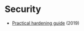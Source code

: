 # Security

* [Practical hardening guide](https://github.com/trimstray/the-practical-linux-hardening-guide) \(2019\)

